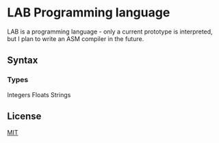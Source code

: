 # LAB Programming language

LAB is a programming language - only a current prototype is interpreted, but I plan to write an ASM compiler in the future.

## Syntax



### Types

Integers
Floats
Strings


## License
[MIT](https://choosealicense.com/licenses/mit/)